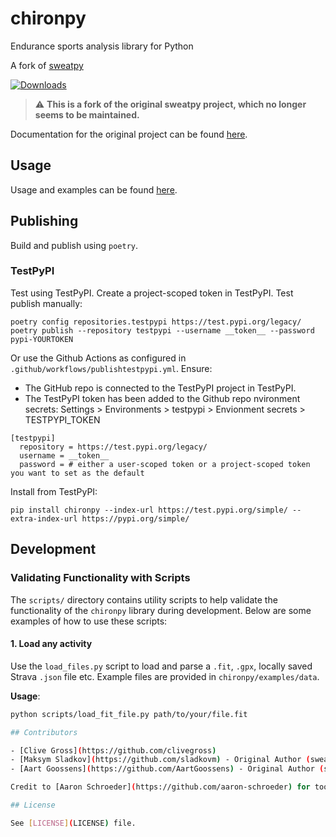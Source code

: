 # chironpy

Endurance sports analysis library for Python

A fork of [sweatpy](https://github.com/GoldenCheetah/sweatpy)

[![Downloads](https://pepy.tech/badge/chiron)](https://pepy.tech/project/chiron)

> :warning: **This is a fork of the original sweatpy project, which no longer seems to be maintained.**

Documentation for the original project can be found [here](https://github.com/GoldenCheetah/sweatpy/blob/master/docs/docs/index.md).

## Usage

Usage and examples can be found [here](/docs/docs/index.md).

## Publishing

Build and publish using `poetry`.

### TestPyPI

Test using TestPyPI. Create a project-scoped token in TestPyPI. Test publish manually:

```
poetry config repositories.testpypi https://test.pypi.org/legacy/
poetry publish --repository testpypi --username __token__ --password pypi-YOURTOKEN
```

Or use the Github Actions as configured in `.github/workflows/publishtestpypi.yml`. Ensure:

- The GitHub repo is connected to the TestPyPI project in TestPyPI.
- The TestPyPI token has been added to the Github repo nvironment secrets: Settings > Environments > testpypi > Envionment secrets > TESTPYPI_TOKEN

```
[testpypi]
  repository = https://test.pypi.org/legacy/
  username = __token__
  password = # either a user-scoped token or a project-scoped token you want to set as the default
```

Install from TestPyPI:

```
pip install chironpy --index-url https://test.pypi.org/simple/ --extra-index-url https://pypi.org/simple/
```

## Development

### Validating Functionality with Scripts

The `scripts/` directory contains utility scripts to help validate the functionality of the `chironpy` library during development. Below are some examples of how to use these scripts:

#### 1. **Load any activity**

Use the `load_files.py` script to load and parse a `.fit`, `.gpx`, locally saved Strava `.json` file etc. Example files are provided in `chironpy/examples/data`.

**Usage**:

```bash
python scripts/load_fit_file.py path/to/your/file.fit

## Contributors

- [Clive Gross](https://github.com/clivegross)
- [Maksym Sladkov](https://github.com/sladkovm) - Original Author (sweatpy)
- [Aart Goossens](https://github.com/AartGoossens) - Original Author (sweatpy)

Credit to [Aaron Schroeder](https://github.com/aaron-schroeder) for tools for running power and elevation metrics published in [heartandsole](https://github.com/aaron-schroeder/heartandsole) and [spatialfriend](https://github.com/aaron-schroeder/spatialfriend).

## License

See [LICENSE](LICENSE) file.
```

